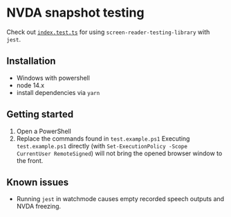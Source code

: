 # NVDA snapshot testing

Check out [`index.test.ts`](./index.test.ts) for using `screen-reader-testing-library` with `jest`.

## Installation

- Windows with powershell
- node 14.x
- install dependencies via `yarn`

## Getting started

1. Open a PowerShell
2. Replace the commands found in `test.example.ps1`
   Executing `test.example.ps1` directly (with `Set-ExecutionPolicy -Scope CurrentUser RemoteSigned`) will not bring the opened browser window to the front.

## Known issues

- Running `jest` in watchmode causes empty recorded speech outputs and NVDA freezing.
